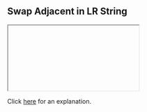 ##  Swap Adjacent in LR String 

<iframe></iframe>

Click [here](Explanation.md) for an explanation.


